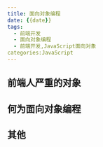 ```yaml
---
title: 面向对象编程
date: {{date}}
tags:
  - 前端开发
  - 面向对象编程
  - 前端开发,JavaScript面向对象
categories:JavaScript
---
```



## 前端人严重的对象

## 何为面向对象编程

## 其他

